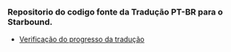 ### Repositorio do codigo fonte da Tradução PT-BR para o Starbound.

* [Verificação do progresso da tradução](https://juniordark.github.io/Starbound/)

